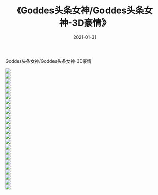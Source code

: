 ﻿---
layout: post
title:  《Goddes头条女神/Goddes头条女神-3D豪情》
date:   2021-01-31
img: http://img.660000.xyz/Sharelink/网络美图/2021/Goddes头条女神/Goddes头条女神-3D豪情/000.jpg
categories: [美女, 清纯, 唯美]
---

Goddes头条女神/Goddes头条女神-3D豪情

 ![](http://img.660000.xyz/Sharelink/网络美图/2021/Goddes头条女神/Goddes头条女神-3D豪情/001.jpg) <br>![](http://img.660000.xyz/Sharelink/网络美图/2021/Goddes头条女神/Goddes头条女神-3D豪情/002.jpg) <br>![](http://img.660000.xyz/Sharelink/网络美图/2021/Goddes头条女神/Goddes头条女神-3D豪情/003.jpg) <br>![](http://img.660000.xyz/Sharelink/网络美图/2021/Goddes头条女神/Goddes头条女神-3D豪情/004.jpg) <br>![](http://img.660000.xyz/Sharelink/网络美图/2021/Goddes头条女神/Goddes头条女神-3D豪情/005.jpg) <br>![](http://img.660000.xyz/Sharelink/网络美图/2021/Goddes头条女神/Goddes头条女神-3D豪情/006.jpg) <br>![](http://img.660000.xyz/Sharelink/网络美图/2021/Goddes头条女神/Goddes头条女神-3D豪情/007.jpg) <br>![](http://img.660000.xyz/Sharelink/网络美图/2021/Goddes头条女神/Goddes头条女神-3D豪情/008.jpg) <br>![](http://img.660000.xyz/Sharelink/网络美图/2021/Goddes头条女神/Goddes头条女神-3D豪情/009.jpg) <br>![](http://img.660000.xyz/Sharelink/网络美图/2021/Goddes头条女神/Goddes头条女神-3D豪情/010.jpg) <br>![](http://img.660000.xyz/Sharelink/网络美图/2021/Goddes头条女神/Goddes头条女神-3D豪情/011.jpg) <br>![](http://img.660000.xyz/Sharelink/网络美图/2021/Goddes头条女神/Goddes头条女神-3D豪情/012.jpg) <br>![](http://img.660000.xyz/Sharelink/网络美图/2021/Goddes头条女神/Goddes头条女神-3D豪情/013.jpg) <br>![](http://img.660000.xyz/Sharelink/网络美图/2021/Goddes头条女神/Goddes头条女神-3D豪情/014.jpg) <br>![](http://img.660000.xyz/Sharelink/网络美图/2021/Goddes头条女神/Goddes头条女神-3D豪情/015.jpg) <br>![](http://img.660000.xyz/Sharelink/网络美图/2021/Goddes头条女神/Goddes头条女神-3D豪情/016.jpg) <br>![](http://img.660000.xyz/Sharelink/网络美图/2021/Goddes头条女神/Goddes头条女神-3D豪情/017.jpg) <br>![](http://img.660000.xyz/Sharelink/网络美图/2021/Goddes头条女神/Goddes头条女神-3D豪情/018.jpg) <br>![](http://img.660000.xyz/Sharelink/网络美图/2021/Goddes头条女神/Goddes头条女神-3D豪情/019.jpg) <br>![](http://img.660000.xyz/Sharelink/网络美图/2021/Goddes头条女神/Goddes头条女神-3D豪情/020.jpg) <br>![](http://img.660000.xyz/Sharelink/网络美图/2021/Goddes头条女神/Goddes头条女神-3D豪情/021.jpg) <br>![](http://img.660000.xyz/Sharelink/网络美图/2021/Goddes头条女神/Goddes头条女神-3D豪情/022.jpg) <br>![](http://img.660000.xyz/Sharelink/网络美图/2021/Goddes头条女神/Goddes头条女神-3D豪情/023.jpg) <br>![](http://img.660000.xyz/Sharelink/网络美图/2021/Goddes头条女神/Goddes头条女神-3D豪情/024.jpg) <br>